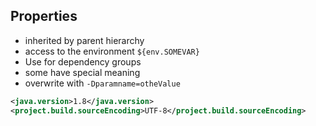 ## Properties

- inherited by parent hierarchy
- access to the environment `${env.SOMEVAR}`
- Use for dependency groups
- some have special meaning
- overwrite with `-Dparamname=otheValue`

```xml
<java.version>1.8</java.version>
<project.build.sourceEncoding>UTF-8</project.build.sourceEncoding>
```
